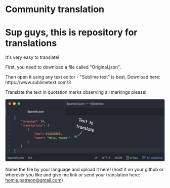 # Community translation
<h1>Sup guys, this is repository for translations</h1>
<p>It's very easy to translate!</p>
<p>First, you need to download a file called "Original.json".</p>
<p>Then open it using any text editor - "Sublime text" is best. Download here: https://www.sublimetext.com/3</p>
<p>Translate the text in quotation marks observing all markings please!</p>

![alt text](https://github.com/Phantomaster/community_translation/blob/master/localization-doc.jpg)

Name the file by your language and upload it here! (host it on your github or wherever you like and give me link
or send your translation here: homie.patreon@gmail.com)
